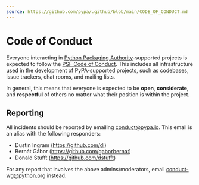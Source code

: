 ```yaml
---
source: https://github.com/pypa/.github/blob/main/CODE_OF_CONDUCT.md
---
```

# Code of Conduct

Everyone interacting in [Python Packaging Authority]-supported projects is
expected to follow the [PSF Code of Conduct]. This includes all infrastructure
used in the development of PyPA-supported projects, such as codebases, issue
trackers, chat rooms, and mailing lists.

In general, this means that everyone is expected to be **open**,
**considerate**, and **respectful** of others no matter what their position is
within the project.

## Reporting

All incidents should be reported by emailing <conduct@pypa.io>. This email is an
alias with the following responders:

* Dustin Ingram (<https://github.com/di>)
* Bernát Gábor (<https://github.com/gaborbernat>)
* Donald Stufft (<https://github.com/dstufft>)

For any report that involves the above admins/moderators, email
<conduct-wg@python.org> instead.

[Python Packaging Authority]: https://github.com/pypa/
[PSF Code of Conduct]: ../python.org/code-of-conduct/index.md
